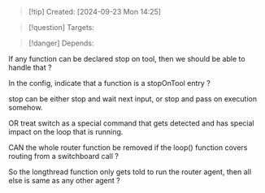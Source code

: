 
>[!tip] Created: [2024-09-23 Mon 14:25]

>[!question] Targets: 

>[!danger] Depends: 

If any function can be declared stop on tool, then we should be able to handle that ?

In the config, indicate that a function is a stopOnTool entry ?

stop can be either stop and wait next input, or stop and pass on execution somehow.

OR treat switch as a special command that gets detected and has special impact on the loop that is running.



CAN the whole router function be removed if the loop() function covers routing from a switchboard call ?

So the longthread function only gets told to run the router agent, then all else is same as any other agent ?